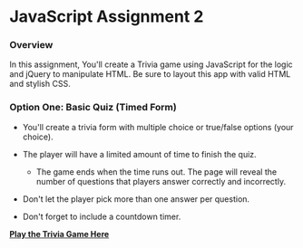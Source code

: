 # JavaScript Assignment 2

### Overview

In this assignment, You'll create a Trivia game using JavaScript for the logic and jQuery to manipulate HTML. Be sure to layout this app with valid HTML and stylish CSS.


### Option One: Basic Quiz (Timed Form)

* You'll create a trivia form with multiple choice or true/false options (your choice).

* The player will have a limited amount of time to finish the quiz. 

  * The game ends when the time runs out. The page will reveal the number of questions that players answer correctly and incorrectly.

* Don't let the player pick more than one answer per question.

* Don't forget to include a countdown timer.

**[Play the Trivia Game Here](https://robw219.github.io/TriviaGame/)**
